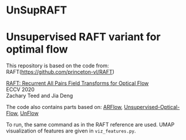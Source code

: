# UnSupRAFT
Unsupervised RAFT  variant for optimal flow 
=======

This repository is based on the code from: RAFT(https://github.com/princeton-vl/RAFT)

[RAFT: Recurrent All Pairs Field Transforms for Optical Flow](https://arxiv.org/pdf/2003.12039.pdf)<br/>
ECCV 2020 <br/>
Zachary Teed and Jia Deng<br/>

The code also contains parts based on: [ARFlow](https://github.com/lliuz/ARFlow), [Unsupervised-Optical-Flow](https://github.com/ily-R/Unsupervised-Optical-Flow), [UnFlow](https://github.com/simonmeister/UnFlow)

To run, the same command as in the RAFT reference are used. UMAP visualization of features are given in `viz_features.py`. 

